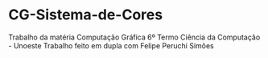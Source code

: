 # CG-Sistema-de-Cores
Trabalho da matéria Computação Gráfica 6º Termo Ciência da Computação - Unoeste Trabalho feito em dupla com Felipe Peruchi Simões
